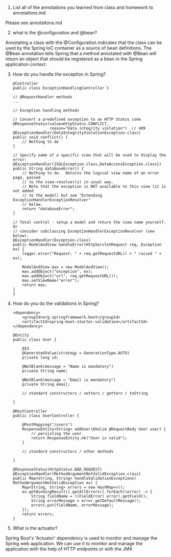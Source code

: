 1. List all of the annotations you learned from class and homework to annotaitons.md
   
Please see annotaitons.md

2. what is the @configuration and @bean?

Annotating a class with the @Configuration indicates that the class can be used by the Spring IoC container as a source of bean definitions. The @Bean annotation tells Spring that a method annotated with @Bean will return an object that should be registered as a bean in the Spring application context.

3. How do you handle the exception in Spring?

    ```
    @Controller
    public class ExceptionHandlingController {

    // @RequestHandler methods
    ...
    
    // Exception handling methods
    
    // Convert a predefined exception to an HTTP Status code
    @ResponseStatus(value=HttpStatus.CONFLICT,
                    reason="Data integrity violation")  // 409
    @ExceptionHandler(DataIntegrityViolationException.class)
    public void conflict() {
        // Nothing to do
    }
    
    // Specify name of a specific view that will be used to display the error:
    @ExceptionHandler({SQLException.class,DataAccessException.class})
    public String databaseError() {
        // Nothing to do.  Returns the logical view name of an error page, passed
        // to the view-resolver(s) in usual way.
        // Note that the exception is NOT available to this view (it is not added
        // to the model) but see "Extending ExceptionHandlerExceptionResolver"
        // below.
        return "databaseError";
    }

    // Total control - setup a model and return the view name yourself. Or
    // consider subclassing ExceptionHandlerExceptionResolver (see below).
    @ExceptionHandler(Exception.class)
    public ModelAndView handleError(HttpServletRequest req, Exception ex) {
        logger.error("Request: " + req.getRequestURL() + " raised " + ex);

        ModelAndView mav = new ModelAndView();
        mav.addObject("exception", ex);
        mav.addObject("url", req.getRequestURL());
        mav.setViewName("error");
        return mav;
    }
    }
    ```

4. How do you do the validations in Spring?

    ```
    <dependency> 
        <groupId>org.springframework.boot</groupId> 
        <artifactId>spring-boot-starter-validation</artifactId> 
    </dependency>

    @Entity
    public class User {
        
        @Id
        @GeneratedValue(strategy = GenerationType.AUTO)
        private long id;
        
        @NotBlank(message = "Name is mandatory")
        private String name;
        
        @NotBlank(message = "Email is mandatory")
        private String email;
        
        // standard constructors / setters / getters / toString
            
    }

    @RestController
    public class UserController {

        @PostMapping("/users")
        ResponseEntity<String> addUser(@Valid @RequestBody User user) {
            // persisting the user
            return ResponseEntity.ok("User is valid");
        }
        
        // standard constructors / other methods
        
    }

    @ResponseStatus(HttpStatus.BAD_REQUEST)
    @ExceptionHandler(MethodArgumentNotValidException.class)
    public Map<String, String> handleValidationExceptions(
    MethodArgumentNotValidException ex) {
        Map<String, String> errors = new HashMap<>();
        ex.getBindingResult().getAllErrors().forEach((error) -> {
            String fieldName = ((FieldError) error).getField();
            String errorMessage = error.getDefaultMessage();
            errors.put(fieldName, errorMessage);
        });
        return errors;
    }
    ```

5. What is the actuator?

Spring Boot's 'Actuator' dependency is used to monitor and manage the Spring web application. We can use it to monitor and manage the application with the help of HTTP endpoints or with the JMX